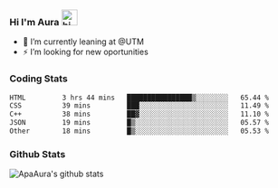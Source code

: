 ### Hi I'm Aura <img src="https://user-images.githubusercontent.com/1303154/88677602-1635ba80-d120-11ea-84d8-d263ba5fc3c0.gif" width="28px" alt="hi">

- 🔭 I’m currently leaning at @UTM
- ⚡ I’m looking for new oportunities


### Coding Stats

<!--START_SECTION:waka-->

```txt
HTML         3 hrs 44 mins   ████████████████▒░░░░░░░░   65.44 %
CSS          39 mins         ███░░░░░░░░░░░░░░░░░░░░░░   11.49 %
C++          38 mins         ██▓░░░░░░░░░░░░░░░░░░░░░░   11.10 %
JSON         19 mins         █▒░░░░░░░░░░░░░░░░░░░░░░░   05.57 %
Other        18 mins         █▒░░░░░░░░░░░░░░░░░░░░░░░   05.53 %
```

<!--END_SECTION:waka-->

### Github Stats

![ApaAura's github stats](https://github-readme-stats.vercel.app/api?username=ApaAura&count_private=true&theme=tokyonight&hide=contribs,prs)
